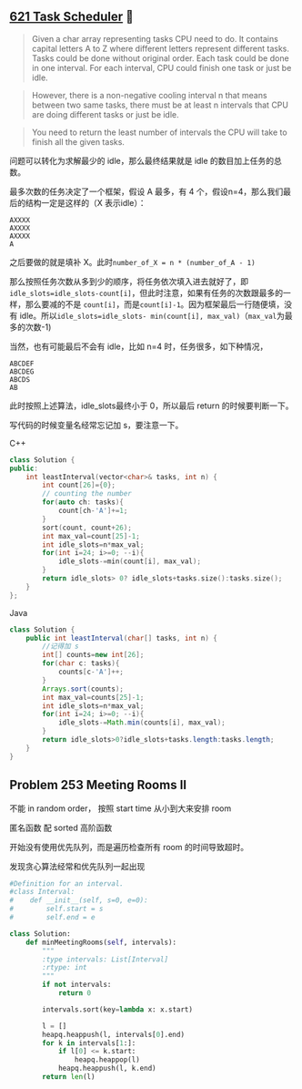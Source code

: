 ## [621 Task Scheduler](https://leetcode.com/problems/task-scheduler/) :triangular_flag_on_post: 

> Given a char array representing tasks CPU need to do. It contains capital letters A to Z where different letters represent different tasks. Tasks could be done without original order. Each task could be done in one interval. For each interval, CPU could finish one task or just be idle.

> However, there is a non-negative cooling interval n that means between two same tasks, there must be at least n intervals that CPU are doing different tasks or just be idle.

> You need to return the least number of intervals the CPU will take to finish all the given tasks.

问题可以转化为求解最少的 idle，那么最终结果就是 idle 的数目加上任务的总数。

最多次数的任务决定了一个框架，假设 A 最多，有 4 个，假设n=4，那么我们最后的结构一定是这样的（X 表示idle）：

```
AXXXX
AXXXX
AXXXX
A
```

之后要做的就是填补 X。此时`number_of_X = n * (number_of_A - 1)`

那么按照任务次数从多到少的顺序，将任务依次填入进去就好了，即`idle_slots=idle_slots-count[i]`，但此时注意，如果有任务的次数跟最多的一样，那么要减的不是 `count[i]`，而是`count[i]-1`。因为框架最后一行随便填，没有 idle。所以`idle_slots=idle_slots- min(count[i], max_val)`（`max_val`为最多的次数-1)

当然，也有可能最后不会有 idle，比如 n=4 时，任务很多，如下种情况，

```
ABCDEF
ABCDEG
ABCDS
AB
```

此时按照上述算法，idle_slots最终小于 0，所以最后 return 的时候要判断一下。

写代码的时候变量名经常忘记加 s，要注意一下。

C++
```cpp
class Solution {
public:
    int leastInterval(vector<char>& tasks, int n) {
        int count[26]={0};
        // counting the number
        for(auto ch: tasks){
            count[ch-'A']+=1;
        }
        sort(count, count+26);
        int max_val=count[25]-1;
        int idle_slots=n*max_val;
        for(int i=24; i>=0; --i){
            idle_slots-=min(count[i], max_val);
        }       
        return idle_slots> 0? idle_slots+tasks.size():tasks.size();      
    }
};
```

Java
```Java
class Solution {
    public int leastInterval(char[] tasks, int n) {
        //记得加 s
        int[] counts=new int[26];
        for(char c: tasks){
            counts[c-'A']++;
        }
        Arrays.sort(counts);
        int max_val=counts[25]-1;
        int idle_slots=n*max_val;
        for(int i=24; i>=0; --i){
            idle_slots-=Math.min(counts[i], max_val);
        }
        return idle_slots>0?idle_slots+tasks.length:tasks.length;
    }
}
```

## Problem 253 Meeting Rooms II 

不能 in random order， 按照 start time 从小到大来安排 room

匿名函数 配 sorted 高阶函数

开始没有使用优先队列，而是遍历检查所有 room 的时间导致超时。

发现贪心算法经常和优先队列一起出现

```py
#Definition for an interval.
#class Interval:
#    def __init__(self, s=0, e=0):
#        self.start = s
#        self.end = e

class Solution:
    def minMeetingRooms(self, intervals):
        """
        :type intervals: List[Interval]
        :rtype: int
        """
        if not intervals:
            return 0

        intervals.sort(key=lambda x: x.start)

        l = []
        heapq.heappush(l, intervals[0].end)
        for k in intervals[1:]:
            if l[0] <= k.start:
                heapq.heappop(l)
            heapq.heappush(l, k.end)
        return len(l)
```